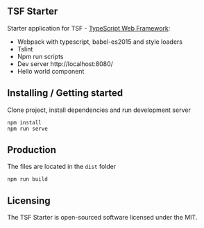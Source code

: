 ## TSF Starter

Starter application for TSF - [TypeScript Web Framework](https://stan-kondrat.github.io/tsf):

* Webpack with typescript, babel-es2015 and style loaders
* Tslint
* Npm run scripts
* Dev server http://localhost:8080/
* Hello world component


## Installing / Getting started

Clone project, install dependencies and run development server
```shell
npm install
npm run serve
```

## Production

The files are located in the `dist` folder
```shell
npm run build
```

## Licensing

The TSF Starter is open-sourced software licensed under the MIT.
